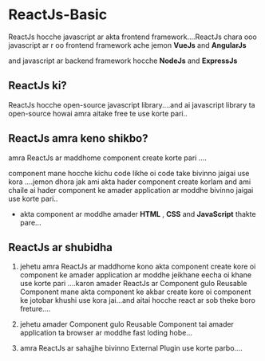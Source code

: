 # ReactJs-Basic

   ReactJs hocche javascript ar akta frontend framework....ReactJs chara ooo javascript ar r oo frontend framework ache jemon **VueJs** and **AngularJs**

   and javascript ar backend framework hocche **NodeJs** and  **ExpressJs**


 ## ReactJs ki?

  ReactJs hocche open-source javascript library....and ai javascript library ta open-source howai amra aitake free te use korte pari..

 ## ReactJs amra keno shikbo?

 amra ReactJs ar maddhome component create korte pari ....

 component mane hocche kichu code likhe oi code take bivinno jaigai use kora ....jemon dhora jak ami akta hader component create korlam and ami chaile ai hader component ke amader application ar moddhe  bivinno jaigai use korte pari.. 

 * akta component ar moddhe amader **HTML** , **CSS** and **JavaScript** thakte pare...

 ## ReactJs ar shubidha

 1. jehetu amra ReactJs ar maddhome kono akta component create kore oi component ke amader application ar moddhe jeikhane eecha oi khane use korte pari ....karon amader ReactJs ar Component gulo Reusable Component mane akta component ke akbar create kore oi component ke jotobar khushi use kora jai...and aitai hocche react ar sob theke boro freture....

 2. jehetu amader Component gulo Reusable Component tai amader application ta browser ar moddhe fast loding hobe...

 3. amra ReactJs ar sahajjhe bivinno External Plugin use korte parbo....


